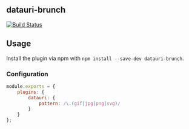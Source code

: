 ## datauri-brunch
[![Build Status](https://travis-ci.org/mcfarljw/datauri-brunch.svg?branch=master)](https://travis-ci.org/mcfarljw/datauri-brunch)

## Usage
Install the plugin via npm with `npm install --save-dev datauri-brunch`.

### Configuration

```javascript
module.exports = {
    plugins: {
        datauri: {
            pattern: /\.(gif|jpg|png|svg)/
        }
    }
};
```

